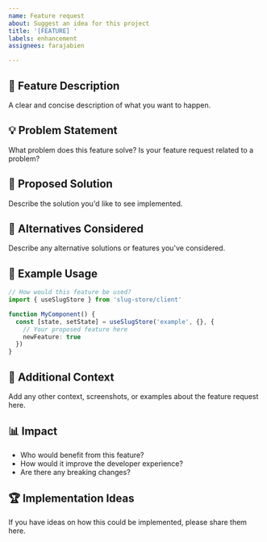 ```yaml
---
name: Feature request
about: Suggest an idea for this project
title: '[FEATURE] '
labels: enhancement
assignees: farajabien

---
```


## 🚀 Feature Description
A clear and concise description of what you want to happen.

## 💡 Problem Statement
What problem does this feature solve? Is your feature request related to a problem?

## 🎯 Proposed Solution
Describe the solution you'd like to see implemented.

## 🔄 Alternatives Considered
Describe any alternative solutions or features you've considered.

## 📝 Example Usage
```typescript
// How would this feature be used?
import { useSlugStore } from 'slug-store/client'

function MyComponent() {
  const [state, setState] = useSlugStore('example', {}, {
    // Your proposed feature here
    newFeature: true
  })
}
```

## 🎨 Additional Context
Add any other context, screenshots, or examples about the feature request here.

## 📊 Impact
- Who would benefit from this feature?
- How would it improve the developer experience?
- Are there any breaking changes?

## 🏆 Implementation Ideas
If you have ideas on how this could be implemented, please share them here. 